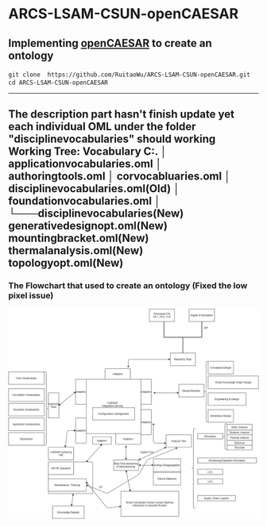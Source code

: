 # ARCS-LSAM-CSUN-openCAESAR  
## Implementing [openCAESAR](https://github.com/opencaesar) to create an ontology  
```
git clone  https://github.com/RuitaoWu/ARCS-LSAM-CSUN-openCAESAR.git  
cd ARCS-LSAM-CSUN-openCAESAR
```
---
The description part hasn't finish update yet
each individual OML under the folder "disciplinevocabularies" should working
Working Tree: Vocabulary
C:.
│   applicationvocabularies.oml
│   authoringtools.oml
│   corvocabluaries.oml
│   disciplinevocabularies.oml(Old)
│   foundationvocabularies.oml
│
└───disciplinevocabularies(New)
        generativedesignopt.oml(New)
        mountingbracket.oml(New)
        thermalanalysis.oml(New)
        topologyopt.oml(New)
---
### The Flowchart that used to create an ontology (Fixed the low pixel issue)  
![Flowchart](https://github.com/RuitaoWu/ARCS-LSAM-CSUN-openCAESAR/blob/main/image/uml.jpg)  